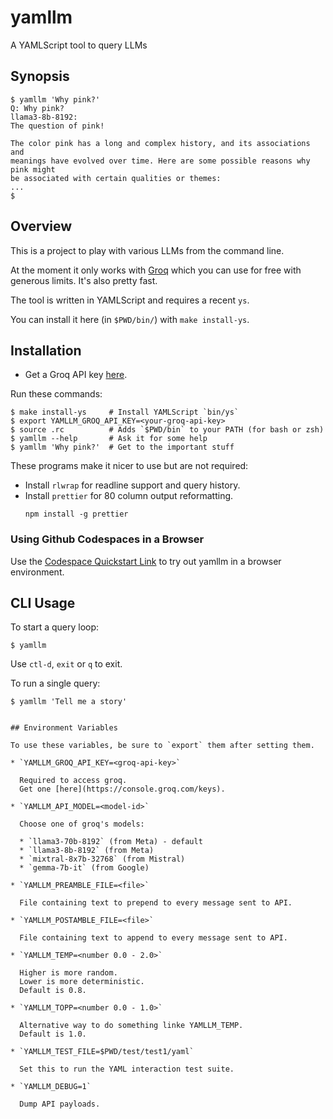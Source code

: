 yamllm
======

A YAMLScript tool to query LLMs


## Synopsis

```
$ yamllm 'Why pink?'
Q: Why pink?
llama3-8b-8192:
The question of pink!

The color pink has a long and complex history, and its associations and
meanings have evolved over time. Here are some possible reasons why pink might
be associated with certain qualities or themes:
...
$
```


## Overview

This is a project to play with various LLMs from the command line.

At the moment it only works with [Groq](https://console.groq.com/) which you
can use for free with generous limits.
It's also pretty fast.

The tool is written in YAMLScript and requires a recent `ys`.

You can install it here (in `$PWD/bin/`) with `make install-ys`.


## Installation

* Get a Groq API key [here](https://console.groq.com/keys).

Run these commands:
```
$ make install-ys     # Install YAMLScript `bin/ys`
$ export YAMLLM_GROQ_API_KEY=<your-groq-api-key>
$ source .rc          # Adds `$PWD/bin` to your PATH (for bash or zsh)
$ yamllm --help       # Ask it for some help
$ yamllm 'Why pink?'  # Get to the important stuff
```

These programs make it nicer to use but are not required:

* Install `rlwrap` for readline support and query history.
* Install `prettier` for 80 column output reformatting.
  ```
  npm install -g prettier
  ```

### Using Github Codespaces in a Browser

Use the [Codespace Quickstart
Link](https://codespaces.new/yaml/yamllm?quickstart=1) to try out yamllm in
a browser environment.

## CLI Usage

To start a query loop:
```
$ yamllm
```

Use `ctl-d`, `exit` or `q` to exit.

To run a single query:
```
$ yamllm 'Tell me a story'


## Environment Variables

To use these variables, be sure to `export` them after setting them.

* `YAMLLM_GROQ_API_KEY=<groq-api-key>`

  Required to access groq.
  Get one [here](https://console.groq.com/keys).

* `YAMLLM_API_MODEL=<model-id>`

  Choose one of groq's models:

  * `llama3-70b-8192` (from Meta) - default
  * `llama3-8b-8192` (from Meta)
  * `mixtral-8x7b-32768` (from Mistral)
  * `gemma-7b-it` (from Google)

* `YAMLLM_PREAMBLE_FILE=<file>`

  File containing text to prepend to every message sent to API.

* `YAMLLM_POSTAMBLE_FILE=<file>`

  File containing text to append to every message sent to API.

* `YAMLLM_TEMP=<number 0.0 - 2.0>`

  Higher is more random.
  Lower is more deterministic.
  Default is 0.8.

* `YAMLLM_TOPP=<number 0.0 - 1.0>`

  Alternative way to do something linke YAMLLM_TEMP.
  Default is 1.0.

* `YAMLLM_TEST_FILE=$PWD/test/test1/yaml`

  Set this to run the YAML interaction test suite.

* `YAMLLM_DEBUG=1`

  Dump API payloads.


